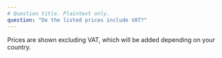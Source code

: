 ```yaml
---
# Question title. Plaintext only.
question: "Do the listed prices include VAT?"
---
```


Prices are shown excluding VAT, which will be added depending on your country.
